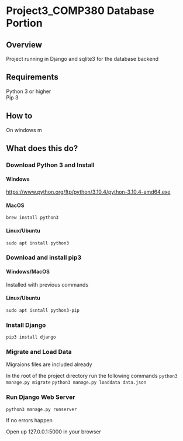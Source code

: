 # Project3_COMP380 Database Portion

## Overview

Project running in Django and sqlite3 for the database backend

## Requirements
Python 3 or higher<br>
Pip 3

## How to
On windows m

## What does this do?
### Download Python 3 and Install
#### Windows
https://www.python.org/ftp/python/3.10.4/python-3.10.4-amd64.exe

#### MacOS
`brew install python3`

#### Linux/Ubuntu
`sudo apt install python3`

### Download and install pip3
#### Windows/MacOS
Installed with previous commands

#### Linux/Ubuntu
`sudo apt isntall python3-pip`

### Install Django
`pip3 install django`

### Migrate and Load Data
Migraions files are included already

In the root of the project directory run the following commands
`python3 manage.py migrate`
`python3 manage.py loaddata data.json`

### Run Django Web Server
`python3 manage.py runserver`

If no errors happen

Open up 127.0.0.1:5000 in your browser
